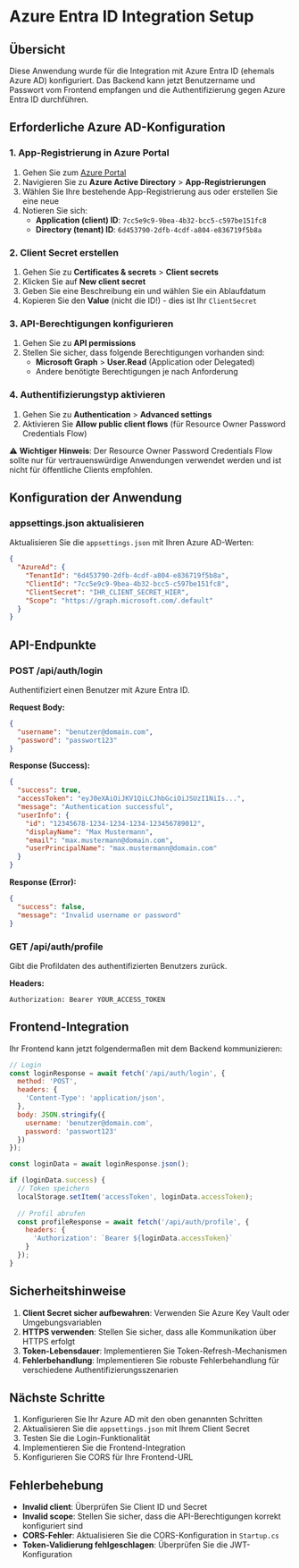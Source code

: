 # Azure Entra ID Integration Setup

## Übersicht

Diese Anwendung wurde für die Integration mit Azure Entra ID (ehemals Azure AD) konfiguriert. Das Backend kann jetzt Benutzername und Passwort vom Frontend empfangen und die Authentifizierung gegen Azure Entra ID durchführen.

## Erforderliche Azure AD-Konfiguration

### 1. App-Registrierung in Azure Portal

1. Gehen Sie zum [Azure Portal](https://portal.azure.com)
2. Navigieren Sie zu **Azure Active Directory** > **App-Registrierungen**
3. Wählen Sie Ihre bestehende App-Registrierung aus oder erstellen Sie eine neue
4. Notieren Sie sich:
   - **Application (client) ID**: `7cc5e9c9-9bea-4b32-bcc5-c597be151fc8`
   - **Directory (tenant) ID**: `6d453790-2dfb-4cdf-a804-e836719f5b8a`

### 2. Client Secret erstellen

1. Gehen Sie zu **Certificates & secrets** > **Client secrets**
2. Klicken Sie auf **New client secret**
3. Geben Sie eine Beschreibung ein und wählen Sie ein Ablaufdatum
4. Kopieren Sie den **Value** (nicht die ID!) - dies ist Ihr `ClientSecret`

### 3. API-Berechtigungen konfigurieren

1. Gehen Sie zu **API permissions**
2. Stellen Sie sicher, dass folgende Berechtigungen vorhanden sind:
   - **Microsoft Graph** > **User.Read** (Application oder Delegated)
   - Andere benötigte Berechtigungen je nach Anforderung

### 4. Authentifizierungstyp aktivieren

1. Gehen Sie zu **Authentication** > **Advanced settings**
2. Aktivieren Sie **Allow public client flows** (für Resource Owner Password Credentials Flow)

⚠️ **Wichtiger Hinweis**: Der Resource Owner Password Credentials Flow sollte nur für vertrauenswürdige Anwendungen verwendet werden und ist nicht für öffentliche Clients empfohlen.

## Konfiguration der Anwendung

### appsettings.json aktualisieren

Aktualisieren Sie die `appsettings.json` mit Ihren Azure AD-Werten:

```json
{
  "AzureAd": {
    "TenantId": "6d453790-2dfb-4cdf-a804-e836719f5b8a",
    "ClientId": "7cc5e9c9-9bea-4b32-bcc5-c597be151fc8",
    "ClientSecret": "IHR_CLIENT_SECRET_HIER",
    "Scope": "https://graph.microsoft.com/.default"
  }
}
```

## API-Endpunkte

### POST /api/auth/login

Authentifiziert einen Benutzer mit Azure Entra ID.

**Request Body:**
```json
{
  "username": "benutzer@domain.com",
  "password": "passwort123"
}
```

**Response (Success):**
```json
{
  "success": true,
  "accessToken": "eyJ0eXAiOiJKV1QiLCJhbGciOiJSUzI1NiIs...",
  "message": "Authentication successful",
  "userInfo": {
    "id": "12345678-1234-1234-1234-123456789012",
    "displayName": "Max Mustermann",
    "email": "max.mustermann@domain.com",
    "userPrincipalName": "max.mustermann@domain.com"
  }
}
```

**Response (Error):**
```json
{
  "success": false,
  "message": "Invalid username or password"
}
```

### GET /api/auth/profile

Gibt die Profildaten des authentifizierten Benutzers zurück.

**Headers:**
```
Authorization: Bearer YOUR_ACCESS_TOKEN
```

## Frontend-Integration

Ihr Frontend kann jetzt folgendermaßen mit dem Backend kommunizieren:

```javascript
// Login
const loginResponse = await fetch('/api/auth/login', {
  method: 'POST',
  headers: {
    'Content-Type': 'application/json',
  },
  body: JSON.stringify({
    username: 'benutzer@domain.com',
    password: 'passwort123'
  })
});

const loginData = await loginResponse.json();

if (loginData.success) {
  // Token speichern
  localStorage.setItem('accessToken', loginData.accessToken);
  
  // Profil abrufen
  const profileResponse = await fetch('/api/auth/profile', {
    headers: {
      'Authorization': `Bearer ${loginData.accessToken}`
    }
  });
}
```

## Sicherheitshinweise

1. **Client Secret sicher aufbewahren**: Verwenden Sie Azure Key Vault oder Umgebungsvariablen
2. **HTTPS verwenden**: Stellen Sie sicher, dass alle Kommunikation über HTTPS erfolgt
3. **Token-Lebensdauer**: Implementieren Sie Token-Refresh-Mechanismen
4. **Fehlerbehandlung**: Implementieren Sie robuste Fehlerbehandlung für verschiedene Authentifizierungsszenarien

## Nächste Schritte

1. Konfigurieren Sie Ihr Azure AD mit den oben genannten Schritten
2. Aktualisieren Sie die `appsettings.json` mit Ihrem Client Secret
3. Testen Sie die Login-Funktionalität
4. Implementieren Sie die Frontend-Integration
5. Konfigurieren Sie CORS für Ihre Frontend-URL

## Fehlerbehebung

- **Invalid client**: Überprüfen Sie Client ID und Secret
- **Invalid scope**: Stellen Sie sicher, dass die API-Berechtigungen korrekt konfiguriert sind
- **CORS-Fehler**: Aktualisieren Sie die CORS-Konfiguration in `Startup.cs`
- **Token-Validierung fehlgeschlagen**: Überprüfen Sie die JWT-Konfiguration
